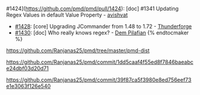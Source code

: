 
#1424](https://github.com/pmd/pmd/pull/1424): \[doc] #1341 Updating Regex Values in default Value Property - [avishvat](https://github.com/vishva007)
*   [#1428](https://github.com/pmd/pmd/pull/1428): \[core] Upgrading JCommander from 1.48 to 1.72 - [Thunderforge](https://github.com/Thunderforge)
*   [#1430](https://github.com/pmd/pmd/pull/1430): \[doc] Who really knows regex? - [Dem Pilafian](https://github.com/dpilafian)
 {% endtocmaker %}
 
 https://github.com/Ranjanas25/pmd/tree/master/pmd-dist
 
 https://github.com/Ranjanas25/pmd/commit/1dd5caaf4f55ed8f7846baeabce24dbf03d20d71
 
 https://github.com/Ranjanas25/pmd/commit/39f87ca5f3980e8ed756eef73e1e3063f126e540
